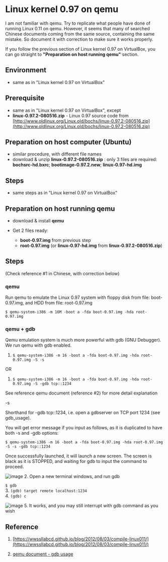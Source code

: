 # Linux kernel 0.97 on qemu

I am not familiar with qemu. Try to replicate what people have done of running Linux 0.11 on qemu. However, it seems that many of searched Chinese documents coming from the same source, containing the same mistake. So document it with correction to make sure it works properly.

If you follow the previous section of Linux kernel 0.97 on VirtualBox, you can go straight to **"Preparation on host running qemu"** section. 


## Environment
- same as in "Linux kernel 0.97 on VirtualBox"

## Prerequisite
- same as in "Linux kernel 0.97 on VirtualBox", except
- **linux-0.97.2-080516.zip** - Linux 0.97 source code from  [http://www.oldlinux.org/Linux.old/bochs/linux-0.97.2-080516.zip](http://www.oldlinux.org/Linux.old/bochs/linux-0.97.2-080516.zip)

## Preparation on host computer (Ubuntu)
- similar procedure, with different file names
- download & unzip **linux-0.97.2-080516.zip** : only 3 files are required: **bochsrc-hd.bxrc**; **bootimage-0.97.2.new**; **linux-0.97-hd.img**

## Steps

- same steps as in "Linux kernel 0.97 on VirtualBox"


## Preparation on host running qemu
- download & install **qemu**

- Get 2 files ready: 

    - **boot-0.97.img** from previous step
    - **root-0.97.img** (or **linux-0.97-hd.img** from **linux-0.97.2-080516.zip**)



## Steps
(Check reference #1 in Chinese, with correction below)

### qemu

Run qemu to emulate the Linux 0.97 system with floppy disk from file: boot-0.97.img, and HDD from file: root-0.97.img 

`$ qemu-system-i386 -m 16M -boot a -fda boot-0.97.img -hda root-0.97.img
`

### qemu + gdb

Qemu emulation system is much more powerful with gdb (GNU Debugger). We run qemu with gdb enabled.

1. `$ qemu-system-i386 -m 16 -boot a -fda boot-0.97.img -hda root-0.97.img -S -s`

OR

1. `$ qemu-system-i386 -m 16 -boot a -fda boot-0.97.img -hda root-0.97.img -S -gdb tcp::1234`


See reference qemu document (reference #2) for more detail explanation  

-s  

Shorthand for -gdb tcp::1234, i.e. open a gdbserver on TCP port 1234 (see gdb_usage).  

You will get error message if you input as follows, as it is duplicated to have both -s and -gdb options:  

`$ qemu-system-i386 -m 16 -boot a -fda boot-0.97.img -hda root-0.97.img -S -s -gdb tcp::1234`  

Once successfully launched, it will launch a new screen. The screen is black as it is STOPPED, and waiting for gdb to input the command to proceed.  

![image](https://dl.dropboxusercontent.com/u/26460417/qemu_gdb_stopped.png)
2. Open a new terminal windows, and run gdb    

`$ gdb`  
3. `(gdb) target remote localhost:1234`  
4. `(gdb) c`  

![image](https://dl.dropboxusercontent.com/u/26460417/qemu_gdb_running.png)
5. It works, and you may still interrupt with gdb command as you wish



## Reference
1. [https://wwssllabcd.github.io/blog/2012/08/03/compile-linux011/](https://wwssllabcd.github.io/blog/2012/08/03/compile-linux011/)

2. [qemu document - gdb usage](http://wiki.qemu.org/download/qemu-doc.html#gdb_005fusage)










   

 